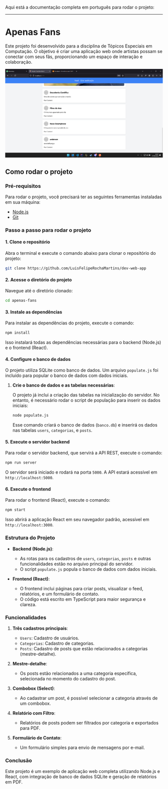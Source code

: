 Aqui está a documentação completa em português para rodar o projeto:

---

# Apenas Fans

Este projeto foi desenvolvido para a disciplina de Tópicos Especiais em Computação. O objetivo é criar uma aplicação web onde artistas possam se conectar com seus fãs, proporcionando um espaço de interação e colaboração.


![Imagem do Projeto](image.png)

## Como rodar o projeto

### Pré-requisitos

Para rodar o projeto, você precisará ter as seguintes ferramentas instaladas em sua máquina:

- [Node.js](https://nodejs.org/en/)
- [Git](https://git-scm.com/)

### Passo a passo para rodar o projeto

#### 1. Clone o repositório

Abra o terminal e execute o comando abaixo para clonar o repositório do projeto:

```bash
git clone https://github.com/LuisFelipeRochaMartins/dev-web-app
```

#### 2. Acesse o diretório do projeto

Navegue até o diretório clonado:

```bash
cd apenas-fans
```

#### 3. Instale as dependências

Para instalar as dependências do projeto, execute o comando:

```bash
npm install
```

Isso instalará todas as dependências necessárias para o backend (Node.js) e o frontend (React).

#### 4. Configure o banco de dados

O projeto utiliza SQLite como banco de dados. Um arquivo `populate.js` foi incluído para popular o banco de dados com dados iniciais.

1. **Crie o banco de dados e as tabelas necessárias**:
   
   O projeto já inclui a criação das tabelas na inicialização do servidor. No entanto, é necessário rodar o script de população para inserir os dados iniciais:

   ```bash
   node populate.js
   ```

   Esse comando criará o banco de dados (`banco.db`) e inserirá os dados nas tabelas `users`, `categorias`, e `posts`.

#### 5. Execute o servidor backend

Para rodar o servidor backend, que servirá a API REST, execute o comando:

```bash
npm run server
```

O servidor será iniciado e rodará na porta `5000`. A API estará acessível em `http://localhost:5000`.

#### 6. Execute o frontend

Para rodar o frontend (React), execute o comando:

```bash
npm start
```

Isso abrirá a aplicação React em seu navegador padrão, acessível em `http://localhost:3000`.

### Estrutura do Projeto

- **Backend (Node.js)**:
  - As rotas para os cadastros de `users`, `categorias`, `posts` e outras funcionalidades estão no arquivo principal do servidor.
  - O script `populate.js` popula o banco de dados com dados iniciais.

- **Frontend (React)**:
  - O frontend inclui páginas para criar posts, visualizar o feed, relatórios, e um formulário de contato.
  - O código está escrito em TypeScript para maior segurança e clareza.

### Funcionalidades

1. **Três cadastros principais**:
   - `Users`: Cadastro de usuários.
   - `Categorias`: Cadastro de categorias.
   - `Posts`: Cadastro de posts que estão relacionados a categorias (mestre-detalhe).

2. **Mestre-detalhe**:
   - Os posts estão relacionados a uma categoria específica, selecionada no momento do cadastro do post.

3. **Combobox (Select)**:
   - Ao cadastrar um post, é possível selecionar a categoria através de um combobox.

4. **Relatório com Filtro**:
   - Relatórios de posts podem ser filtrados por categoria e exportados para PDF.

5. **Formulário de Contato**:
   - Um formulário simples para envio de mensagens por e-mail.

### Conclusão

Este projeto é um exemplo de aplicação web completa utilizando Node.js e React, com integração de banco de dados SQLite e geração de relatórios em PDF.